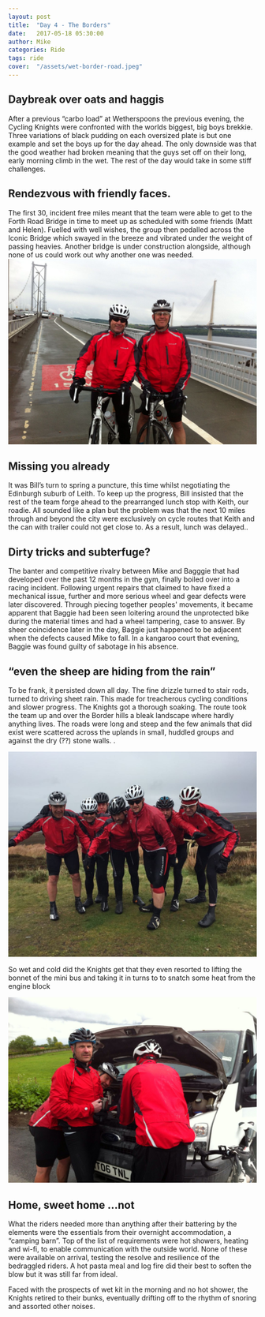 ```yaml
---
layout: post
title:  "Day 4 - The Borders"
date:   2017-05-18 05:30:00
author: Mike
categories: Ride
tags: ride
cover:  "/assets/wet-border-road.jpeg"
---
```


## Daybreak over oats and haggis

After a previous “carbo load” at Wetherspoons the previous evening, the Cycling Knights were confronted with the worlds biggest, big boys brekkie. Three variations of black pudding on each oversized plate is but one example and set the boys up for the day ahead. The only downside was that the good weather had broken meaning that the guys set off on their long, early morning climb in the wet. The rest of the day would take in some stiff challenges.

## Rendezvous with friendly faces.
The first 30, incident free miles meant that the team were able to get to the Forth Road Bridge in time to meet up as scheduled with some friends (Matt and Helen). Fuelled with well wishes, the group then pedalled across the Iconic Bridge which swayed in the breeze and vibrated under the weight of passing heavies. Another bridge is under construction alongside, although none of us could work out why another one was needed.
![bridge picture](/assets/bridge-pic.jpeg)

## Missing you already
It was Bill’s turn to spring a puncture, this time whilst negotiating the Edinburgh suburb of Leith. To keep up the progress, Bill insisted that the rest of the team forge ahead to the prearranged lunch stop with Keith, our roadie. All sounded like a plan but the problem was that the next 10 miles through and beyond the city were exclusively on cycle routes that Keith and the can with trailer could not get close to. As a result, lunch was delayed..

## Dirty tricks and subterfuge?
The banter and competitive rivalry between Mike and Bagggie that had developed over the past 12 months in the gym, finally boiled over into a racing incident. Following urgent repairs that claimed to have fixed a mechanical issue, further and more serious wheel and gear defects were later discovered. Through piecing together peoples' movements, it became apparent that Baggie had been seen loitering around the unprotected bike during the material times and had a wheel tampering, case to answer.  By sheer coincidence later in the day, Baggie just happened to be adjacent when the defects caused Mike to fall. In a kangaroo court that evening, Baggie was found guilty of sabotage in his absence.


## “even the sheep are hiding from the rain”
To be frank, it persisted down all day. The fine drizzle turned to stair rods, turned to driving sheet rain. This made for treacherous cycling conditions and slower progress. The Knights got a thorough soaking. The route took the team up and over the Border hills a bleak landscape where hardly anything lives. The roads were long and steep and the few animals that did exist were scattered across the uplands in small, huddled groups and against the dry (??) stone walls. .

![leaning into the wind](/assets/leaning-into-the-wind.jpeg)

So wet and cold did the Knights get that they even resorted to lifting the bonnet of the mini bus and taking it in turns to to snatch some heat from the engine block

![round the block](/assets/round-the-block-for-warmth.jpeg)


## Home, sweet home  ...not
What the riders needed more than anything after their battering by the elements were the essentials from their overnight accommodation, a “camping barn”. Top of the list of requirements were hot showers, heating and wi-fi, to enable communication with the outside world. None of these were available on arrival, testing the resolve and resilience of the bedraggled riders. A hot pasta meal and log fire did their best to soften the blow but it was still far from ideal.

Faced with the prospects of wet kit in the morning and no hot shower, the Knights retired to their bunks, eventually drifting off to the rhythm of snoring and assorted other noises. 

